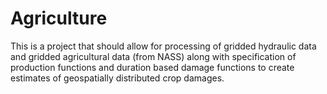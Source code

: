 # Agriculture

This is a project that should allow for processing of gridded hydraulic data and gridded agricultural data (from NASS) along with specification of production functions and duration based damage functions to create estimates of geospatially distributed crop damages.
